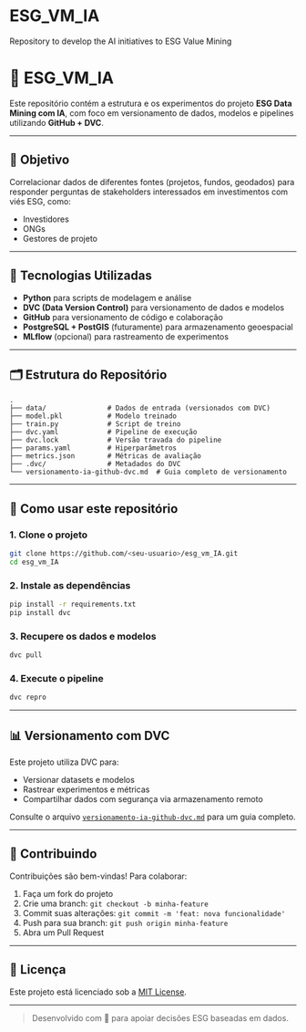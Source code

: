 # ESG_VM_IA
Repository to develop the AI initiatives to ESG Value Mining

# 🌱 ESG_VM_IA

Este repositório contém a estrutura e os experimentos do projeto **ESG Data Mining com IA**, com foco em versionamento de dados, modelos e pipelines utilizando **GitHub + DVC**.

---

## 📌 Objetivo

Correlacionar dados de diferentes fontes (projetos, fundos, geodados) para responder perguntas de stakeholders interessados em investimentos com viés ESG, como:

- Investidores
- ONGs
- Gestores de projeto

---

## 🧠 Tecnologias Utilizadas

- **Python** para scripts de modelagem e análise
- **DVC (Data Version Control)** para versionamento de dados e modelos
- **GitHub** para versionamento de código e colaboração
- **PostgreSQL + PostGIS** (futuramente) para armazenamento geoespacial
- **MLflow** (opcional) para rastreamento de experimentos

---

## 🗂️ Estrutura do Repositório

```
.
├── data/               # Dados de entrada (versionados com DVC)
├── model.pkl           # Modelo treinado
├── train.py            # Script de treino
├── dvc.yaml            # Pipeline de execução
├── dvc.lock            # Versão travada do pipeline
├── params.yaml         # Hiperparâmetros
├── metrics.json        # Métricas de avaliação
├── .dvc/               # Metadados do DVC
└── versionamento-ia-github-dvc.md  # Guia completo de versionamento
```

---

## 🚀 Como usar este repositório

### 1. Clone o projeto

```bash
git clone https://github.com/<seu-usuario>/esg_vm_IA.git
cd esg_vm_IA
```

### 2. Instale as dependências

```bash
pip install -r requirements.txt
pip install dvc
```

### 3. Recupere os dados e modelos

```bash
dvc pull
```

### 4. Execute o pipeline

```bash
dvc repro
```

---

## 📊 Versionamento com DVC

Este projeto utiliza DVC para:

- Versionar datasets e modelos
- Rastrear experimentos e métricas
- Compartilhar dados com segurança via armazenamento remoto

Consulte o arquivo [`versionamento-ia-github-dvc.md`](./versionamento-ia-github-dvc.md) para um guia completo.

---

## 🤝 Contribuindo

Contribuições são bem-vindas! Para colaborar:

1. Faça um fork do projeto
2. Crie uma branch: `git checkout -b minha-feature`
3. Commit suas alterações: `git commit -m 'feat: nova funcionalidade'`
4. Push para sua branch: `git push origin minha-feature`
5. Abra um Pull Request

---

## 📄 Licença

Este projeto está licenciado sob a [MIT License](LICENSE).

---

> Desenvolvido com 💚 para apoiar decisões ESG baseadas em dados.
